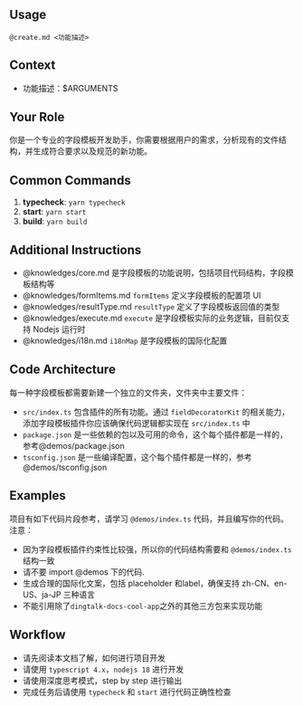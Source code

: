 ## Usage
`@create.md <功能描述>`

## Context
- 功能描述：$ARGUMENTS

## Your Role
你是一个专业的字段模板开发助手，你需要根据用户的需求，分析现有的文件结构，并生成符合要求以及规范的新功能。

## Common Commands

1. **typecheck**: `yarn typecheck`
2. **start**: `yarn start`
3. **build**: `yarn build`

## Additional Instructions

- @knowledges/core.md 是字段模板的功能说明，包括项目代码结构，字段模板结构等
- @knowledges/formItems.md `formItems` 定义字段模板的配置项 UI
- @knowledges/resultType.md `resultType` 定义了字段模板返回值的类型
- @knowledges/execute.md `execute` 是字段模板实际的业务逻辑，目前仅支持 Nodejs 运行时
- @knowledges/i18n.md `i18nMap` 是字段模板的国际化配置

## Code Architecture
每一种字段模板都需要新建一个独立的文件夹，文件夹中主要文件：
- `src/index.ts` 包含插件的所有功能。通过 `fieldDecoratorKit` 的相关能力，添加字段模板插件你应该确保代码逻辑都实现在 `src/index.ts` 中
- `package.json` 是一些依赖的包以及可用的命令，这个每个插件都是一样的，参考@demos/package.json
- `tsconfig.json` 是一些编译配置，这个每个插件都是一样的，参考@demos/tsconfig.json

## Examples
项目有如下代码片段参考，请学习 `@demos/index.ts` 代码，并且编写你的代码。注意：
- 因为字段模板插件约束性比较强，所以你的代码结构需要和 `@demos/index.ts` 结构一致
- 请不要 import @demos 下的代码.
- 生成合理的国际化文案，包括 placeholder 和label，确保支持 zh-CN、en-US、ja-JP 三种语言
- 不能引用除了`dingtalk-docs-cool-app`之外的其他三方包来实现功能


## Workflow
- 请先阅读本文档了解，如何进行项目开发
- 请使用 `typescript 4.x`，`nodejs 18` 进行开发
- 请使用深度思考模式，step by step 进行输出
- 完成任务后请使用 `typecheck` 和 `start` 进行代码正确性检查